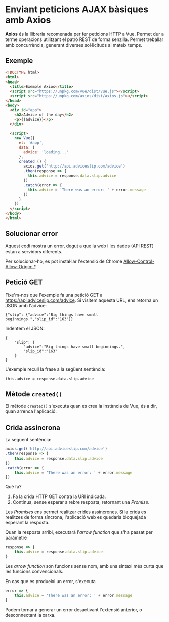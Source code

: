 Enviant peticions AJAX bàsiques amb Axios
=========================================

**Axios** és la llibreria recomenada per fer peticions HTTP a Vue. Permet dur a terme operacions utilitzant el patró REST de forma senzilla. Permet treballar amb concurrència, generant diverses sol·licituds al mateix temps.

Exemple
---------

```html
<!DOCTYPE html>
<html>
<head>
  <title>Exemple Axios</title>
  <script src="https://unpkg.com/vue/dist/vue.js"></script>
  <script src="https://unpkg.com/axios/dist/axios.js"></script>
</head>
<body>
  <div id="app">
    <h2>Advice of the day</h2>
    <p>{{advice}}</p>
  </div>

  <script>
    new Vue({
      el: '#app',
      data: {
        advice: 'loading...'
      },
      created () {
        axios.get('http://api.adviceslip.com/advice')
        .then(response => {
          this.advice = response.data.slip.advice
        })
        .catch(error => {
          this.advice = 'There was an error: ' + error.message
        })
      }
    })
  </script>
</body>
</html>
```

Solucionar error
------------------

Aquest codi mostra un error, degut a que la web i les dades (API REST) estan a servidors diferents.

Per solucionar-ho, es pot instal·lar l'extensió de Chrome [Allow-Control-Allow-Origin: *](https://chrome.google.com/webstore/detail/allow-control-allow-origi/nlfbmbojpeacfghkpbjhddihlkkiljbi?hl=en-US).

Petició GET
------------

Fixe'm-nos que l'exemple fa una petició GET a https://api.adviceslip.com/advice. Si visitem aquesta URL, ens retorna un JSON amb l'advice:

```
{"slip": {"advice":"Big things have small beginnings.","slip_id":"163"}}
```

Indentem el JSON:

```
{
    "slip": {
        "advice":"Big things have small beginnings.",
        "slip_id":"163"
    }
}
```

L'exemple recull la frase a la següent sentència:

```
this.advice = response.data.slip.advice
```

Mètode `created()`
--------

El mètode `created()` s'executa quan es crea la instància de Vue, és a dir, quan arrenca l'aplicació.

Crida assíncrona
---------------

La següent sentència:

```JavaScript
axios.get('http://api.adviceslip.com/advice')
.then(response => {
    this.advice = response.data.slip.advice
})
.catch(error => {
    this.advice = 'There was an error: ' + error.message
})
```

Què fa?

1. Fa la crida HTTP GET contra la URI indicada.
2. Continua, sense esperar a rebre resposta, retornant una _Promise_.

Les _Promises_ ens permet realitzar crides assíncrones. Si la crida es realitzes de forma síncrona, l'aplicació web es quedaria bloquejada esperant la resposta.

Quan la resposta arribi, executarà l'_arrow function_ que s'ha passat per paràmetre

```JavaScript
response => {
    this.advice = response.data.slip.advice
}
```

Les _arrow function_ son funcions sense nom, amb una sintaxi més curta que les funcions convencionals.

En cas que es produeixi un error, s'executa

```JavaScript
error => {
    this.advice = 'There was an error: ' + error.message
}
```

Podem tornar a generar un error desactivant l'extensió anterior, o desconnectant la xarxa.
